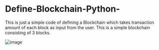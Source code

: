 # Define-Blockchain-Python-
This is just a simple code of defining a Blockchain which takes transaction amount of each block as input from the user.
This is a simple blockchain consisting of 3 blocks.

![image](https://user-images.githubusercontent.com/55539590/71554052-27123680-2a40-11ea-9d81-f0be8548fb0a.png)
